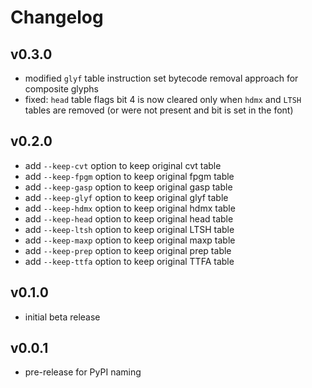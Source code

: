 # Changelog

## v0.3.0

- modified `glyf` table instruction set bytecode removal approach for composite glyphs
- fixed: `head` table flags bit 4 is now cleared only when `hdmx` and `LTSH` tables are removed (or were not present and bit is set in the font)

## v0.2.0

- add `--keep-cvt` option to keep original cvt table
- add `--keep-fpgm` option to keep original fpgm table
- add `--keep-gasp` option to keep original gasp table
- add `--keep-glyf` option to keep original glyf table
- add `--keep-hdmx` option to keep original hdmx table
- add `--keep-head` option to keep original head table
- add `--keep-ltsh` option to keep original LTSH table
- add `--keep-maxp` option to keep original maxp table
- add `--keep-prep` option to keep original prep table
- add `--keep-ttfa` option to keep original TTFA table

## v0.1.0

- initial beta release

## v0.0.1

- pre-release for PyPI naming
